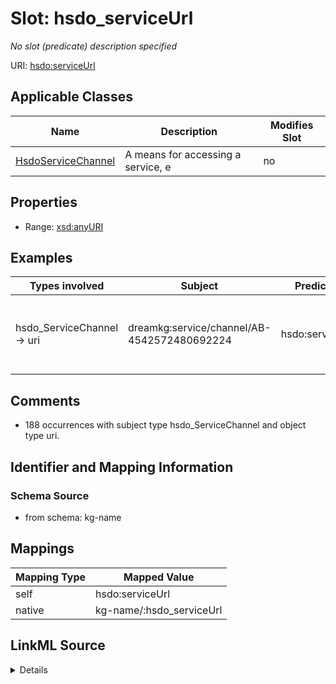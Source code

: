 

# Slot: hsdo_serviceUrl


_No slot (predicate) description specified_





URI: [hsdo:serviceUrl](http://schema.org/serviceUrl)



<!-- no inheritance hierarchy -->





## Applicable Classes

| Name | Description | Modifies Slot |
| --- | --- | --- |
| [HsdoServiceChannel](../classes/HsdoServiceChannel.md) | A means for accessing a service, e |  no  |







## Properties

* Range: [xsd:anyURI](xsd:anyURI)






## Examples

| Types involved | Subject | Predicate | Object |
| --- | --- | --- | --- |
| hsdo_ServiceChannel → uri | dreamkg:service/channel/AB-4542572480692224 | hsdo:serviceUrl | https://www.auntbertha.com//child-guidance-resource-centers-%2528cgrc%2529--philadelphia-pa--drug-and-alcohol-services/4542572480692224?postal=19139 |


## Comments

* 188 occurrences with subject type hsdo_ServiceChannel and object type uri.

## Identifier and Mapping Information







### Schema Source


* from schema: kg-name




## Mappings

| Mapping Type | Mapped Value |
| ---  | ---  |
| self | hsdo:serviceUrl |
| native | kg-name/:hsdo_serviceUrl |




## LinkML Source

<details>
```yaml
name: hsdo_serviceUrl
description: No slot (predicate) description specified
comments:
- 188 occurrences with subject type hsdo_ServiceChannel and object type uri.
examples:
- description: hsdo_ServiceChannel → uri
  object:
    example_object: https://www.auntbertha.com//child-guidance-resource-centers-%2528cgrc%2529--philadelphia-pa--drug-and-alcohol-services/4542572480692224?postal=19139
    example_object_type: uri
    example_predicate: hsdo:serviceUrl
    example_subject: dreamkg:service/channel/AB-4542572480692224
    example_subject_type: hsdo_ServiceChannel
from_schema: kg-name
rank: 1000
slot_uri: hsdo:serviceUrl
alias: hsdo_serviceUrl
domain_of:
- hsdo_ServiceChannel
range: uri

```
</details>